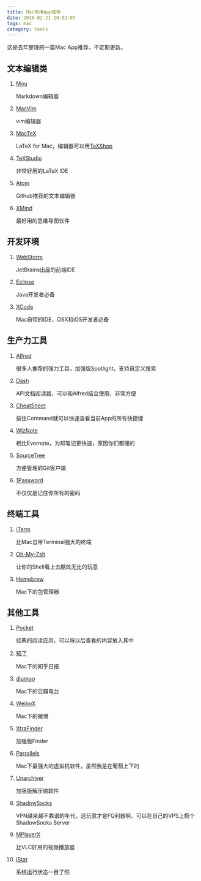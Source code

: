 ```yaml
---
title: Mac常用App推荐
date: 2016-02-21 20:52:07
tags: mac
category: tools
---
```


这是去年整理的一篇Mac App推荐，不定期更新。

## 文本编辑类

1. [Mou](http://25.io/mou/)

	Markdown编辑器

2. [MacVim](https://code.google.com/p/macvim/)

	vim编辑器

3. [MacTeX](https://tug.org/mactex/)

	LaTeX for Mac，编辑器可以用[TeXShop](http://pages.uoregon.edu/koch/texshop/index.html)

4. [TeXStudio](http://texstudio.sourceforge.net)
	
	非常好用的LaTeX IDE

5. [Atom](https://atom.io)

	Github推荐的文本编辑器

6. [XMind](https://www.xmind.net)

	最好用的思维导图软件


<!--more-->
## 开发环境

1. [WebStorm](https://www.jetbrains.com/webstorm/)

	JetBrains出品的前端IDE

2. [Eclipse](https://eclipse.org/downloads/)

	Java开发者必备

3. [XCode](https://developer.apple.com/xcode/)

	Mac自带的IDE，OSX和iOS开发者必备
	
## 生产力工具

1. [Alfred](http://www.alfredapp.com)

	很多人推荐的强力工具，加强版Spotlight，支持自定义搜索

2. [Dash](https://kapeli.com/dash)

	API文档阅读器，可以和Alfred结合使用，非常方便

3. [CheatSheet](http://www.mediaatelier.com/CheatSheet/)

	按住Command就可以快速查看当前App的所有快捷键

4. [WizNote](http://www.wiz.cn/download.html)

	相比Evernote，为知笔记更快速，原因你们都懂的

5. [SourceTree](http://www.sourcetreeapp.com)

	方便管理的Git客户端

6. [1Password](https://agilebits.com/onepassword)

	不仅仅是记住你所有的密码



## 终端工具

1. [iTerm](http://iterm2.com)

	比Mac自带Terminal强大的终端

2. [Oh-My-Zsh](http://ohmyz.sh)

	让你的Shell看上去酷炫无比的玩意

3. [Homebrew](http://brew.sh)

	Mac下的包管理器

## 其他工具

1. [Pocket](https://getpocket.com)

	经典的阅读应用，可以将以后查看的内容放入其中

2. [知了](https://itunes.apple.com/us/app/zhi-le/id846015435?mt=12)

	Mac下的知乎日报

3. [diumoo](http://diumoo.net)

	Mac下的豆瓣电台

4. [WeiboX](http://weiboformac.sinaapp.com)

	Mac下的微博

5. [XtraFinder](https://www.trankynam.com/xtrafinder/)

	加强版Finder

6. [Parrallels](http://www.parallels.com/cn/)

	Mac下最强大的虚拟机软件，虽然我是在葡萄上下的

7. [Unarchiver](http://wakaba.c3.cx/s/apps/unarchiver.html)

	加强版解压缩软件

8. [ShadowSocks](https://shadowsocks.com)

	VPN越来越不靠谱的年代，这玩意才是FQ利器啊，可以在自己的VPS上搭个ShadowSocks Server

9. [MPlayerX](http://mplayerx.org)

	比VLC好用的视频播放器

10. [iStat](http://bjango.com/mac/istatmenus/)

	系统运行状态一目了然




















 
